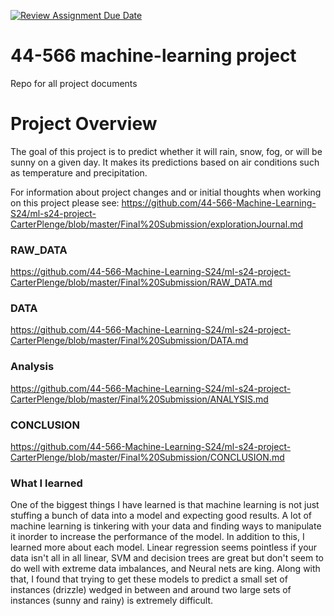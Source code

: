 [![Review Assignment Due Date](https://classroom.github.com/assets/deadline-readme-button-24ddc0f5d75046c5622901739e7c5dd533143b0c8e959d652212380cedb1ea36.svg)](https://classroom.github.com/a/7lKBcjfN)
# 44-566 machine-learning project
Repo for all project documents
# Project Overview
The goal of this project is to predict whether it will rain, snow, fog, or will be sunny on a given day. It makes its predictions based on air conditions such as temperature and precipitation. 


For information about project changes and or initial thoughts when working on this project please see: 
https://github.com/44-566-Machine-Learning-S24/ml-s24-project-CarterPlenge/blob/master/Final%20Submission/explorationJournal.md

### RAW_DATA
https://github.com/44-566-Machine-Learning-S24/ml-s24-project-CarterPlenge/blob/master/Final%20Submission/RAW_DATA.md

### DATA
https://github.com/44-566-Machine-Learning-S24/ml-s24-project-CarterPlenge/blob/master/Final%20Submission/DATA.md

### Analysis
https://github.com/44-566-Machine-Learning-S24/ml-s24-project-CarterPlenge/blob/master/Final%20Submission/ANALYSIS.md

### CONCLUSION
https://github.com/44-566-Machine-Learning-S24/ml-s24-project-CarterPlenge/blob/master/Final%20Submission/CONCLUSION.md

### What I learned
One of the biggest things I have learned is that machine learning is not just stuffing a bunch of data into a model and expecting good results. A lot of machine learning is tinkering with your data and finding ways to manipulate it inorder to increase the performance of the model. In addition to this, I learned more about each model. Linear regression seems pointless if your data isn't all in all linear, SVM and decision trees are great but don't seem to do well with extreme data imbalances, and Neural nets are king. Along with that, I found that trying to get these models to predict a small set of instances (drizzle) wedged in between and around two large sets of instances (sunny and rainy) is extremely difficult. 
